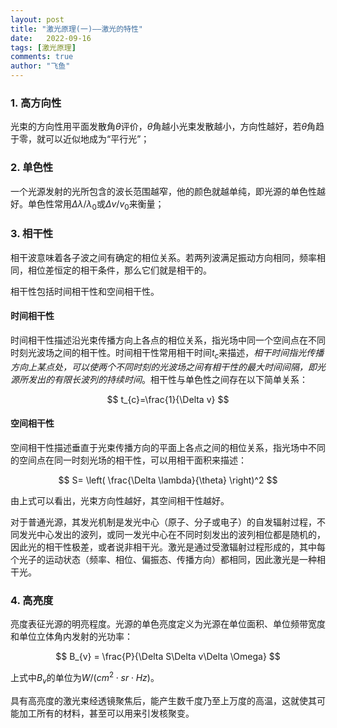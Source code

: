```yaml
---
layout: post
title: "激光原理(一)——激光的特性"
date:   2022-09-16
tags: [激光原理]
comments: true
author: "飞鱼"
---
```


### 1. 高方向性
光束的方向性用平面发散角$\theta$评价，$\theta$角越小光束发散越小，方向性越好，若$\theta$角趋于零，就可以近似地成为“平行光”；

### 2. 单色性
一个光源发射的光所包含的波长范围越窄，他的颜色就越单纯，即光源的单色性越好。单色性常用$\Delta \lambda/\lambda_{0}$或$\Delta v/v_{0}$来衡量；

### 3. 相干性
相干波意味着各子波之间有确定的相位关系。若两列波满足振动方向相同，频率相同，相位差恒定的相干条件，那么它们就是相干的。

相干性包括时间相干性和空间相干性。
#### 时间相干性
时间相干性描述沿光束传播方向上各点的相位关系，指光场中同一个空间点在不同时刻光波场之间的相干性。时间相干性常用相干时间$t_{c}$来描述，*相干时间指光传播方向上某点处，可以使两个不同时刻的光波场之间有相干性的最大时间间隔，即光源所发出的有限长波列的持续时间*。相干性与单色性之间存在以下简单关系：

$$
t_{c}=\frac{1}{\Delta v}
$$

#### 空间相干性
空间相干性描述垂直于光束传播方向的平面上各点之间的相位关系，指光场中不同的空间点在同一时刻光场的相干性，可以用相干面积来描述：

$$
S=	\left( \frac{\Delta \lambda}{\theta} \right)^2
$$

由上式可以看出，光束方向性越好，其空间相干性越好。

对于普通光源，其发光机制是发光中心（原子、分子或电子）的自发辐射过程，不同发光中心发出的波列，或同一发光中心在不同时刻发出的波列相位都是随机的，因此光的相干性极差，或者说非相干光。激光是通过受激辐射过程形成的，其中每个光子的运动状态（频率、相位、偏振态、传播方向）都相同，因此激光是一种相干光。

### 4. 高亮度
亮度表征光源的明亮程度。光源的单色亮度定义为光源在单位面积、单位频带宽度和单位立体角内发射的光功率：

$$
B_{v} = \frac{P}{\Delta S\Delta v\Delta \Omega}
$$

上式中$B_{v}$的单位为$W/(cm^2\cdot sr\cdot Hz)$。


具有高亮度的激光束经透镜聚焦后，能产生数千度乃至上万度的高温，这就使其可能加工所有的材料，甚至可以用来引发核聚变。
